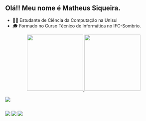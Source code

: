 ## Olá!! Meu nome é Matheus Siqueira.

- 👨‍💻 Estudante de Ciência da Computação na Unisul
- 🎓 Formado no Curso Técnico de Informática no IFC-Sombrio.

<div align="center">
  <a href="https://github.com/bayersiq">
  <img height="180em" src="https://github-readme-stats.vercel.app/api?username=bayersiq&show_icons=true&theme=dracula&include_all_commits=true&count_private=true"/>
  <img height="180em" src="https://github-readme-stats.vercel.app/api/top-langs/?username=bayersiq&layout=compact&langs_count=7&theme=dracula"/>
</div>
  
<div style="display: inline_block"><br>
  <img src="https://camo.githubusercontent.com/5cf84438ebe25f8c8f593a9d3ae9778cfd4716c16b4ea9dc740bb3197c721fe5/68747470733a2f2f736b696c6c69636f6e732e6465762f69636f6e733f693d63732c646f746e65742c70792c747970657363726970742c6a732c616e67756c61722c72656163742c6e6f64656a732c68746d6c2c6373732c676974" data-canonical-src="https://skillicons.dev/icons?i=cs,dotnet,py,typescript,js,angular,react,nodejs,html,css,git" style="max-width: 100%;">
</div>
  
  
  ##
  
  
<div>
  <a href="https://instagram.com/matheus.bsiq" target="_blank"><img src="https://img.shields.io/badge/-Instagram-%23E4405F?style=for-the-badge&logo=instagram&logoColor=white" target="_blank"></a>
  <a href = "mailto:matheusbsiq13@gmail.com"><img src="https://img.shields.io/badge/-Gmail-%23333?style=for-the-badge&logo=gmail&logoColor=white" target="_blank"></a>
  <a href="https://www.linkedin.com/in/matheus-siqueira-77b180200" target="_blank"><img src="https://img.shields.io/badge/-LinkedIn-%230077B5?style=for-the-badge&logo=linkedin&logoColor=white" target="_blank"></a>   
</div>
